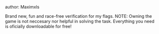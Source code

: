 author: Maximxls

Brand new, fun and race-free verification for my flags. NOTE: Owning the game is not neccesary nor helpful in solving the task. Everything you need is oficially downloadable for free!

